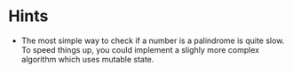 # Hints
- The most simple way to check if a number is a palindrome is quite slow. To speed things up, you could implement a slighly more complex algorithm which uses mutable state.
